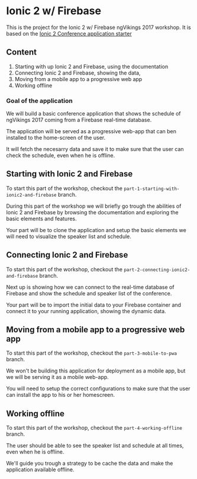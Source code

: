 # Ionic 2 w/ Firebase

This is the project for the Ionic 2 w/ Firebase ngVikings 2017 workshop.
It is based on the [Ionic 2 Conference application starter](https://github.com/driftyco/ionic-conference-app)

## Content

1. Starting with up Ionic 2 and Firebase, using the documentation
2. Connecting Ionic 2 and Firebase, showing the data,
3. Moving from a mobile app to a progressive web app
4. Working offline

### Goal of the application

We will build a basic conference application that shows the schedule of ngVikings 2017 coming from a Firebase real-time database.

The application will be served as a progressive web-app that can ben installed to the home-screen of the user.

It will fetch the necesarry data and save it to make sure that the user can check the schedule, even when he is offline.
 
## Starting with Ionic 2 and Firebase

To start this part of the workshop, checkout the `part-1-starting-with-ionic2-and-firebase` branch.

During this part of the workshop we will briefly go trough the abilities of Ionic 2 and Firebase by browsing the documentation and exploring the basic elements and features.

Your part will be to clone the application and setup the basic elements we will need to visualize the speaker list and schedule.

## Connecting Ionic 2 and Firebase

To start this part of the workshop, checkout the `part-2-connecting-ionic2-and-firebase` branch.

Next up is showing how we can connect to the real-time database of Firebase and show the schedule and speaker list of the conference.

Your part will be to import the initial data to your Firebase container and connect it to your running application, showing the dynamic data.

## Moving from a mobile app to a progressive web app

To start this part of the workshop, checkout the `part-3-mobile-to-pwa` branch.

We won't be building this application for deployment as a mobile app, but we will be serving it as a mobile web-app.

You will need to setup the correct configurations to make sure that the user can install the app to his or her homescreen.

## Working offline

To start this part of the workshop, checkout the `part-4-working-offline` branch.

The user should be able to see the speaker list and schedule at all times, even when he is offline.

We'll guide you trough a strategy to be cache the data and make the application available offline.